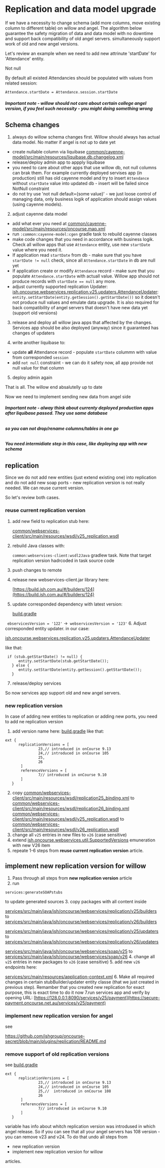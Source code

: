# Replication and data model upgrade
If we have a necessity to change schema (add more columns, move existing column to different table) on willow and angel.
The algorithm below guarantee the safety migration of data and data model with no downtime and support back compatibility of old angel servers.
simultaneously support work of old and new angel versions.


Let's review an example when we need to add new attrinute 'startDate' for 'Attendance' entity.

Not null

By default all existed Attendancies should be populated with values from related session:

`Attendance.startDate = Attendance.session.startDate
`

###### **Important note - willow should not care about certain college angel version, if you feel such necessity - you might doing something wrong**

## Schema changes
1. always do willow schema changes first. Willow should always has actual data model. No matter if angel is not up to date yet
 - create nullable column via liquibase [common/cayenne-model/src/main/resources/liquibase.db.changelog.xml]()
 - release/deploy admin app to appply liquibase
 - you need to care about other apps that use willow db, 
not null columns can brak them. For example currently deployed servises app  (in production) still has old cayenne model 
and try to insert `Attendance` without `startDate` value into updated db - insert will be failed since NotNull constraint
 - do not try use 'not null default={some value}' - we just loose control of managing data,
only business logik of application should assign values (using cayenne models).
2. adjust cayenne  data model
 - add what ever you need at  [common/cayenne-model/src/main/resources/oncourse.map.xml]()
 - run `:common:cayenne-model:cgen` gradle task to rebuild cayenne classes
 - make code changes that you need in accordance with business logik. Check all willow apps that use `Attendance` entity,
use new `startDate` value where you need it. 
 - If application read `startDate` from db - make sure that you have `startDate != null` check, since all `Attendance.startDate` in db are null yet
 - If application create or modify `Attendance` record - make sure that you populate `Attendance.startDate` with actuall value. 
Willow app should not produce records with `startDate == null` any more. 
 - adjust currently supported replication Updater:
   [ish.oncourse.webservices.replication.v25.updaters.AttendanceUpdater]():
   `entity.setStartDate(entity.getSession().getStartDate())`
so it doesn't not produce null values and emulate data upgrade.
It is also required for back compatibility of angel servers that doesn't have new data yet (support old versions)

3. release and deploy all willow java apps that affected by the changes. 
Services app should be also deployed (anyway) since it guaranteed has changes of updaters

4. write another liquibase to:
 - update **all** Attendance record - populate `startDate` colummn with value from corresponded `session`
 - add `not null` constraint - we can do it safety now, all app provide not null value for that column

5. deploy admin again

That is all. The willow end absalutelly up to date

Now we need to implement sending new data from angel side
###### **Important note - alway think about currenty deployed production apps after liquibase passed. They use same database**
###### **so you can not drop/rename columns/tables in one go**
###### **You need intermidiate step in this case, like deploying app with new schema**


## replication

Since we do not add new entities (just extend existing one) into replication and do not add new soap ports - new replication version is not really needed.
We can reuse current version.

So let's review both cases.

### reuse current replication version

1. add new field to replication stub here:

   [common/webservices-client/src/main/resources/wsdl/v25_replication.wsdl]()
2. rebuild Java classes with:

   `common:webservices-client:wsdl2Java` gradlew task. Note that target replication version hadrcoded in task source code
3. push changes to remote
4. release new webservices-client.jar library here:

   [https://build.ish.com.au/#/builders/124](https://build.ish.com.au/#/builders/124)
5. update corresponded dependency with latest version:

   [build.gradle](build.gradle)

  ` ebservicesVersion = '122'` ->` webservicesVersion = '123'`
6. Adjust corresponded entity updater. in our case:

   [ish.oncourse.webservices.replication.v25.updaters.AttendanceUpdater]()

like that:
```
 if (stub.getStartDate() != null) {
      entity.setStartDate(stub.getStartDate());
   } else {
      entity.setStartDate(entity.getSession().getStartDate());
   }
```
7. release/deploy services 

So now services app support old and new angel servers.


### new replication version
In case of adding new entities to replication or adding new ports, you need to add ne replication version
1. add version name here:
   [build.gradle](build.gradle)
like that:
```
ext {
      replicationVersions = [
               23,// introduced in onCourse 9.13
               24,// introduced in onCourse 105
               25, 
               26
       ]
       referenceVersions = [
               7// introduced in onCourse 9.10
       ]
   }
```   
2. copy
   [common/webservices-client/src/main/resources/wsdl/replication25_binding.xml]() to [common/webservices-client/src/main/resources/wsdl/replication26_binding.xml]()
   [common/webservices-client/src/main/resources/wsdl/v25_replication.wsdl]() to [common/webservices-client/src/main/resources/wsdl/v26_replication.wsdl]()
3. change all `v25` entries in new files to `v26` (case sensitive) 
4. extend
   [ish.oncourse.webservices.util.SupportedVersions]()
emuneration with new V26 item
5. repeate 1-6 steps from **reuse current replication version** article.

## implement new replication version for willow

1. Pass through all steps from **new replication version** article
2. run
   
`services:generateSOAPstubs`

to update generated sources 
3. copy packages with all content inside

   [services/src/main/java/ish/oncourse/webservices/replication/v25/builders]() to [services/src/main/java/ish/oncourse/webservices/replication/v26/builders]()
   
   [services/src/main/java/ish/oncourse/webservices/replication/v25/updaters]() to [services/src/main/java/ish/oncourse/webservices/replication/v26/updaters]()

   [services/src/main/java/ish/oncourse/webservices/soap/v25]() to [services/src/main/java/ish/oncourse/webservices/soap/v26]()
4. change all `v25` entries in new packages to `v26` (case sensitive) 
5. add new `v26` endpoints here:
   
[services/src/main/resources/application-context.xml]()
6. Make all required changes in certain stubBuilder/updater entity classe (that we just created in previous step). 
Remamber that you created new replication for exact purpose, this is exact time to do it now
7.run services app and verify by opening URL:
   [https://128.0.0.1:8090/services/v25/payment](https://secure-payment.oncourse.net.au/services/v25/payment)

### implement new replication version for angel
see 

[https://github.com/ishgroup/oncourse-secret/blob/main/plugins/replication/README.md
](https://github.com/ishgroup/oncourse-secret/blob/main/plugins/replication/build.gradle)


### remove support of old replication versions 
see 
[build.gradle](build.gradle)
```
ext {
      replicationVersions = [
               23,// introduced in onCourse 9.13
               24,// introduced in onCourse 105
               25,//  introduced in onCourse 108
               26
       ]
       referenceVersions = [
               7// introduced in onCourse 9.10
       ]
   }
```  

 variable has info about whitch replication version was introdused in which angel release.
So if you can see that all your angel servers has 108 version - you can remove v23 and v24.
To do that undo all steps from 
   - new replication version
   - implement new replication version for willow

articles.
